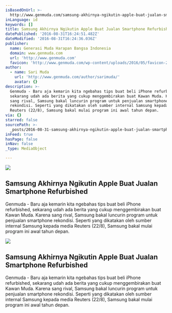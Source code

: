 ```yaml
---
isBasedOnUrl: >-
  http://www.genmuda.com/samsung-akhirnya-ngikutin-apple-buat-jualan-smartphone-refurbished/
inLanguage: id
keywords: []
title: Samsung Akhirnya Ngikutin Apple Buat Jualan Smartphone Refurbished
datePublished: '2016-08-31T16:24:51.482Z'
dateModified: '2016-08-31T16:24:36.036Z'
publisher:
  name: Generasi Muda Harapan Bangsa Indonesia
  domain: www.genmuda.com
  url: 'http://www.genmuda.com'
  favicon: 'http://www.genmuda.com/wp-content/uploads/2016/05/favicon-220x220.png'
author:
  - name: Sari Muda
    url: 'http://www.genmuda.com/author/sarimuda/'
    avatar: {}
description: >-
  Genmuda - Baru aja kemarin kita ngebahas tips buat beli iPhone refurbished,
  sekarang udah ada berita yang cukup menggembirakan buat Kawan Muda. Karena
  sang rival, Samsung bakal luncurin program untuk penjualan smartphone
  rekondisi. Seperti yang dikatakan oleh sumber internal Samsung kepada media
  Reuters (22/8), Samsung bakal mulai program ini awal tahun depan.
via: {}
starred: false
sourcePath: >-
  _posts/2016-08-31-samsung-akhirnya-ngikutin-apple-buat-jualan-smartphone-refur.md
inFeed: true
hasPage: false
inNav: false
_type: MediaObject

---
```

<article style=""><img src="https://s3-us-west-2.amazonaws.com/the-grid-img/p/05c3fbbba61d0c7ece8bb714f2308f082831b3fe.jpg" /><h1>Samsung Akhirnya Ngikutin Apple Buat Jualan Smartphone Refurbished</h1><p>Genmuda - Baru aja kemarin kita ngebahas tips buat beli iPhone refurbished, sekarang udah ada berita yang cukup menggembirakan buat Kawan Muda. Karena sang rival, Samsung bakal luncurin program untuk penjualan smartphone rekondisi. Seperti yang dikatakan oleh sumber internal Samsung kepada media Reuters (22/8), Samsung bakal mulai program ini awal tahun depan.</p></article>

<article style=""><img src="https://s3-us-west-2.amazonaws.com/the-grid-img/p/05c3fbbba61d0c7ece8bb714f2308f082831b3fe.jpg" /><h1>Samsung Akhirnya Ngikutin Apple Buat Jualan Smartphone Refurbished</h1><p>Genmuda - Baru aja kemarin kita ngebahas tips buat beli iPhone refurbished, sekarang udah ada berita yang cukup menggembirakan buat Kawan Muda. Karena sang rival, Samsung bakal luncurin program untuk penjualan smartphone rekondisi. Seperti yang dikatakan oleh sumber internal Samsung kepada media Reuters (22/8), Samsung bakal mulai program ini awal tahun depan.</p></article>